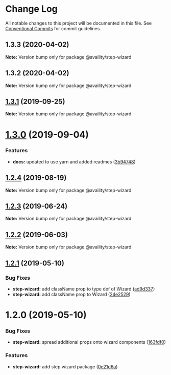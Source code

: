 # Change Log

All notable changes to this project will be documented in this file.
See [Conventional Commits](https://conventionalcommits.org) for commit guidelines.

## 1.3.3 (2020-04-02)

**Note:** Version bump only for package @availity/step-wizard





## 1.3.2 (2020-04-02)

**Note:** Version bump only for package @availity/step-wizard





## [1.3.1](https://github.com/Availity/availity-react/compare/@availity/step-wizard@1.3.0...@availity/step-wizard@1.3.1) (2019-09-25)

**Note:** Version bump only for package @availity/step-wizard





# [1.3.0](https://github.com/Availity/availity-react/compare/@availity/step-wizard@1.2.4...@availity/step-wizard@1.3.0) (2019-09-04)


### Features

* **docs:** updated to use yarn and added readmes ([3b94748](https://github.com/Availity/availity-react/commit/3b94748))





## [1.2.4](https://github.com/Availity/availity-react/compare/@availity/step-wizard@1.2.3...@availity/step-wizard@1.2.4) (2019-08-19)

**Note:** Version bump only for package @availity/step-wizard





## [1.2.3](https://github.com/Availity/availity-react/compare/@availity/step-wizard@1.2.2...@availity/step-wizard@1.2.3) (2019-06-24)

**Note:** Version bump only for package @availity/step-wizard





## [1.2.2](https://github.com/Availity/availity-react/compare/@availity/step-wizard@1.2.1...@availity/step-wizard@1.2.2) (2019-06-03)

**Note:** Version bump only for package @availity/step-wizard





## [1.2.1](https://github.com/Availity/availity-react/compare/@availity/step-wizard@1.2.0...@availity/step-wizard@1.2.1) (2019-05-10)


### Bug Fixes

* **step-wizard:** add className prop to type def of Wizard ([ad9d337](https://github.com/Availity/availity-react/commit/ad9d337))
* **step-wizard:** add className prop to Wizard ([24e2529](https://github.com/Availity/availity-react/commit/24e2529))





# 1.2.0 (2019-05-10)


### Bug Fixes

* **step-wizard:** spread additional props onto wizard components ([163fdf0](https://github.com/Availity/availity-react/commit/163fdf0))


### Features

* **step-wizard:** add step wizard package ([0e21d6a](https://github.com/Availity/availity-react/commit/0e21d6a))
